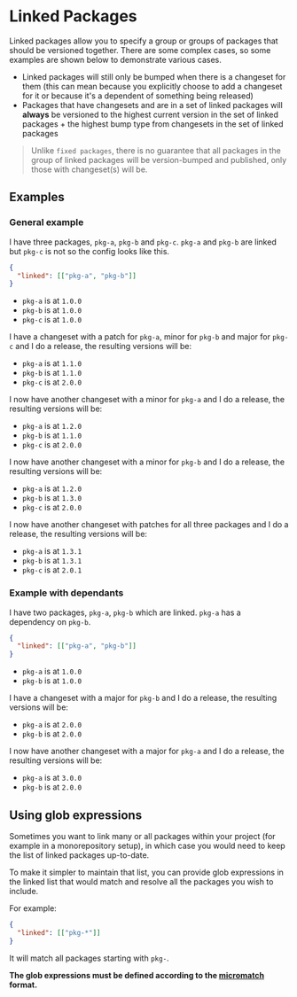# Linked Packages

Linked packages allow you to specify a group or groups of packages that should be versioned together. There are some complex cases, so some examples are shown below to demonstrate various cases.

- Linked packages will still only be bumped when there is a changeset for them (this can mean because you explicitly choose to add a changeset for it or because it's a dependent of something being released)
- Packages that have changesets and are in a set of linked packages will **always** be versioned to the highest current version in the set of linked packages + the highest bump type from changesets in the set of linked packages

> Unlike `fixed packages`, there is no guarantee that all packages in the group of linked packages will be version-bumped and published, only those with changeset(s) will be.

## Examples

### General example

I have three packages, `pkg-a`, `pkg-b` and `pkg-c`. `pkg-a` and `pkg-b` are linked but `pkg-c` is not so the config looks like this.

```json
{
  "linked": [["pkg-a", "pkg-b"]]
}
```

- `pkg-a` is at `1.0.0`
- `pkg-b` is at `1.0.0`
- `pkg-c` is at `1.0.0`

I have a changeset with a patch for `pkg-a`, minor for `pkg-b` and major for `pkg-c` and I do a release, the resulting versions will be:

- `pkg-a` is at `1.1.0`
- `pkg-b` is at `1.1.0`
- `pkg-c` is at `2.0.0`

I now have another changeset with a minor for `pkg-a` and I do a release, the resulting versions will be:

- `pkg-a` is at `1.2.0`
- `pkg-b` is at `1.1.0`
- `pkg-c` is at `2.0.0`

I now have another changeset with a minor for `pkg-b` and I do a release, the resulting versions will be:

- `pkg-a` is at `1.2.0`
- `pkg-b` is at `1.3.0`
- `pkg-c` is at `2.0.0`

I now have another changeset with patches for all three packages and I do a release, the resulting versions will be:

- `pkg-a` is at `1.3.1`
- `pkg-b` is at `1.3.1`
- `pkg-c` is at `2.0.1`

### Example with dependants

I have two packages, `pkg-a`, `pkg-b` which are linked. `pkg-a` has a dependency on `pkg-b`.

```json
{
  "linked": [["pkg-a", "pkg-b"]]
}
```

- `pkg-a` is at `1.0.0`
- `pkg-b` is at `1.0.0`

I have a changeset with a major for `pkg-b` and I do a release, the resulting versions will be:

- `pkg-a` is at `2.0.0`
- `pkg-b` is at `2.0.0`

I now have another changeset with a major for `pkg-a` and I do a release, the resulting versions will be:

- `pkg-a` is at `3.0.0`
- `pkg-b` is at `2.0.0`

## Using glob expressions

Sometimes you want to link many or all packages within your project (for example in a monorepository setup), in which case you would need to keep the list of linked packages up-to-date.

To make it simpler to maintain that list, you can provide glob expressions in the linked list that would match and resolve all the packages you wish to include.

For example:

```json
{
  "linked": [["pkg-*"]]
}
```

It will match all packages starting with `pkg-`.

**The glob expressions must be defined according to the [micromatch](https://www.npmjs.com/package/micromatch) format.**
